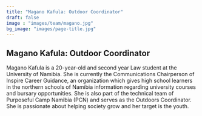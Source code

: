 ```yaml
---
title: "Magano Kafula: Outdoor Coordinator"
draft: false
image : "images/team/magano.jpg"
bg_image: "images/page-title.jpg"
---
```


## Magano Kafula: Outdoor Coordinator
Magano Kafula is a 20-year-old and second year Law student at the University of Namibia. She is currently the Communications Chairperson of Inspire Career Guidance, an organization which gives high school learners in the northern schools of Namibia information regarding university courses and bursary opportunities. She is also part of the technical team of Purposeful Camp Namibia (PCN) and serves as the Outdoors Coordinator. She is passionate about helping society grow and her target is the youth.
